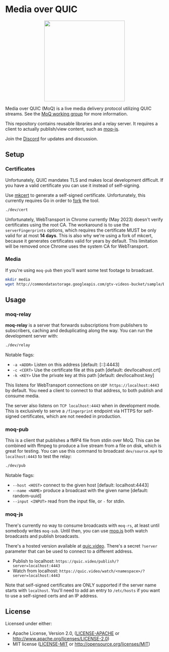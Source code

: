# Media over QUIC

<p align="center">
	<img height="256" src="https://github.com/kixelated/moq-rs/blob/main/.github/logo.svg">
</p>

Media over QUIC (MoQ) is a live media delivery protocol utilizing QUIC streams.
See the [MoQ working group](https://datatracker.ietf.org/wg/moq/about/) for more information.

This repository contains reusable libraries and a relay server.
It requires a client to actually publish/view content, such as [moq-js](https://github.com/kixelated/moq-js).

Join the [Discord](https://discord.gg/FCYF3p99mr) for updates and discussion.

## Setup

### Certificates

Unfortunately, QUIC mandates TLS and makes local development difficult.
If you have a valid certificate you can use it instead of self-signing.

Use [mkcert](https://github.com/FiloSottile/mkcert) to generate a self-signed certificate.
Unfortunately, this currently requires Go in order to [fork](https://github.com/FiloSottile/mkcert/pull/513) the tool.

```bash
./dev/cert
```

Unfortunately, WebTransport in Chrome currently (May 2023) doesn't verify certificates using the root CA.
The workaround is to use the `serverFingerprints` options, which requires the certificate MUST be only valid for at most **14 days**.
This is also why we're using a fork of mkcert, because it generates certificates valid for years by default.
This limitation will be removed once Chrome uses the system CA for WebTransport.

### Media

If you're using `moq-pub` then you'll want some test footage to broadcast.

```bash
mkdir media
wget http://commondatastorage.googleapis.com/gtv-videos-bucket/sample/BigBuckBunny.mp4 -O dev/source.mp4
```

## Usage

### moq-relay

**moq-relay** is a server that forwards subscriptions from publishers to subscribers, caching and deduplicating along the way.
You can run the development server with:

```bash
./dev/relay
```

Notable flags:

-   `-a <ADDR>` Listen on this address [default: [::]:4443]
-   `-c <CERT>` Use the certificate file at this path [default: dev/localhost.crt]
-   `-k <KEY>` Use the private key at this path [default: dev/localhost.key]

This listens for WebTransport connections on `UDP https://localhost:4443` by default.
You need a client to connect to that address, to both publish and consume media.

The server also listens on `TCP localhost:4443` when in development mode.
This is exclusively to serve a `/fingerprint` endpoint via HTTPS for self-signed certificates, which are not needed in production.

### moq-pub

This is a client that publishes a fMP4 file from stdin over MoQ.
This can be combined with ffmpeg to produce a live stream from a file on disk, which is great for testing.
You can use this command to broadcast `dev/source.mp4` to `localhost:4443` to test the relay:

```bash
./dev/pub
```

Notable flags:

-   `--host <HOST>` connect to the given host [default: localhost:4443]
-   `--name <NAME>` produce a broadcast with the given name [default: random-uuid]
-   `--input <INPUT>` read from the input file, or `-` for stdin.

### moq-js

There's currently no way to consume broadcasts with `moq-rs`, at least until somebody writes `moq-sub`.
Until then, you can use [moq.js](https://github.com/kixelated/moq-js) both watch broadcasts and publish broadcasts.

There's a hosted version available at [quic.video](https://quic.video/).
There's a secret `?server` parameter that can be used to connect to a different address.

-   Publish to localhost: `https://quic.video/publish/?server=localhost:4443`
-   Watch from localhost: `https://quic.video/watch/<namespace>/?server=localhost:4443`

Note that self-signed certificates are ONLY supported if the server name starts with `localhost`.
You'll need to add an entry to `/etc/hosts` if you want to use a self-signed certs and an IP address.

## License

Licensed under either:

-   Apache License, Version 2.0, ([LICENSE-APACHE](LICENSE-APACHE) or http://www.apache.org/licenses/LICENSE-2.0)
-   MIT license ([LICENSE-MIT](LICENSE-MIT) or http://opensource.org/licenses/MIT)
